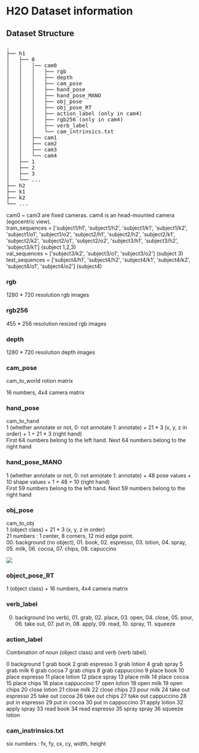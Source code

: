 # H2O Dataset information
## Dataset Structure 

<pre>
.
├── h1
│   ├── 0
│   │   │── cam0
│   │   │   ├── rgb
│   │   │   ├── depth
│   │   │   ├── cam_pose
│   │   │   ├── hand_pose
│   │   │   ├── hand_pose_MANO
│   │   │   ├── obj_pose
│   │   │   ├── obj_pose_RT
│   │   │   ├── action_label (only in cam4)
│   │   │   ├── rgb256 (only in cam4)
│   │   │   ├── verb_label
│   │   │   └── cam_intrinsics.txt
│   │   ├── cam1
│   │   ├── cam2
│   │   ├── cam3
│   │   └── cam4
│   ├── 1
│   ├── 2
│   ├── 3
│   └── ...
├── h2
├── k1
├── k2
└── ...
</pre>

cam0 ~ cam3 are fixed cameras. cam4 is an head-mounted camera (egocentric view). <br>
train_sequences = ['subject1/h1', 'subject1/h2', 'subject1/k1', 'subject1/k2', 'subject1/o1', 'subject1/o2', 'subject2/h1', 'subject2/h2', 'subject2/k1', 
'subject2/k2', 'subject2/o1', 'subject2/o2', 'subject3/h1', 'subject3/h2', 'subject3/k1'] (subject 1,2,3) <br>
val_sequences = ['subject3/k2', 'subject3/o1', 'subject3/o2'] (subject 3)<br>
test_sequences  = ['subject4/h1', 'subject4/h2', 'subject4/k1', 'subject4/k2', 'subject4/o1', 'subject4/o2'] (subject4)<br>


### rgb
1280 * 720 resolution rgb images

### rgb256
455 * 256 resolution resized rgb images

### depth
1280 * 720 resolution depth images

### cam_pose
cam_to_world rotion matrix <br>

16 numbers, 4x4 camera matrix
### hand_pose
cam_to_hand <br>
1 (whether annotate or not, 0: not annotate 1: annotate) + 21 * 3 (x, y, z in order) + 1 + 21 * 3 (right hand) <br>
First 64 numbers belong to the left hand. Next 64 numbers belong to the right hand 
### hand_pose_MANO
1 (whether annotate or not, 0: not annotate 1: annotate) + 48 pose values + 10 shape values + 1 + 48 + 10 (right hand) <br>
First 59 numbers belong to the left hand. Next 59 numbers belong to the right hand 
### obj_pose
cam_to_obj <br>
1 (object class) + 21 * 3 (x, y, z in order) <br>
21 numbers : 1 center, 8 corners, 12 mid edge point. <br>
00. background (no object), 01. book, 02. espresso, 03. lotion, 04. spray, 05. milk, 06. cocoa, 07. chips, 08. capuccino

<img id="image_canv" src="obj_point_order.jpg"/>

### object_pose_RT
1 (object class) + 16 numbers, 4x4 camera matrix

### verb_label
00. background (no verb), 01. grab, 02. place, 03. open, 04. close, 05. pour, 06. take out, 07. put in, 08. apply, 09. read, 10. spray, 11. squeeze

### action_label
Combination of noun (object class) and verb (verb label). 

0 background
1 grab book
2 grab espresso
3 grab lotion
4 grab spray
5 grab milk
6 grab cocoa
7 grab chips
8 grab cappuccino
9 place book
10 place espresso
11 place lotion
12 place spray
13 place milk
14 place cocoa
15 place chips
16 place cappuccino
17 open lotion
18 open milk
19 open chips
20 close lotion
21 close milk
22 close chips
23 pour milk
24 take out espresso
25 take out cocoa
26 take out chips
27 take out cappuccino
28 put in espresso
29 put in cocoa
30 put in cappuccino
31 apply lotion
32 apply spray
33 read book
34 read espresso
35 spray spray
36 squeeze lotion

### cam_instrinsics.txt
six numbers : fx, fy, cx, cy, width, height